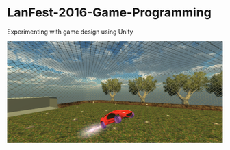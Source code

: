 # LanFest-2016-Game-Programming
Experimenting with game design using Unity

![screenshot](screenshot.png?raw=true "Fly!")
